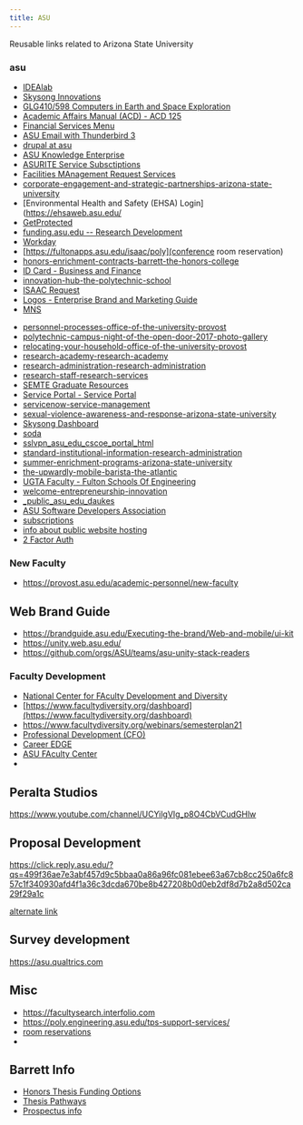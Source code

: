 ```yaml
---
title: ASU
---
```


Reusable links related to Arizona State University

<!--more-->

### asu

* [IDEAlab](https://idealab.asu.edu/)
* [Skysong Innovations](https://www.skysonginnovations.com/)
* [GLG410/598 Computers in Earth and Space Exploration](http://arrowsmith410-598.asu.edu/Lectures/Lecture1/GetAWebsite.html)
* [Academic Affairs Manual (ACD) - ACD 125](https://www.asu.edu/aad/manuals/acd/acd125.html)
* [Financial Services Menu](https://www.asu.edu/aad/manuals/fin/fin121.html)
* [ASU Email with Thunderbird 3](https://pherricoxide.wordpress.com/2011/03/05/asu-email-with-thunderbird-3/)
* [drupal at asu](https://drupal.asu.edu)
* [ASU Knowledge Enterprise](https://research.asu.edu/)
* [ASURITE Service Subsctiptions](https://weblogin.asu.edu/cas/login?service=https%3A%2F%2Fweblogin.asu.edu%2Fcgi-bin%2Fcas-login%3Fcallapp%3Dhttps%253A%252F%252Fselfsub.asu.edu%252Fapps%252FWebObjects%252FASURITEManagement)
* [Facilities MAnagement Request Services](https://cfo.asu.edu/requests-for-service)
* [corporate-engagement-and-strategic-partnerships-arizona-state-university](https://corporate.asu.edu/skysong)
* [Environmental Health and Safety (EHSA) Login](https://ehsaweb.asu.edu/
* [GetProtected](https://getprotected.asu.edu)
* [funding.asu.edu -- Research Development](https://funding.asu.edu/)
* [Workday](https://www.myworkday.com/asu/d/home.htmld)
* [https://fultonapps.asu.edu/isaac/poly](conference room reservation)
* [honors-enrichment-contracts-barrett-the-honors-college](https://barretthonors.asu.edu/academics/honors-courses-and-contracts/honors-enrichment-contracts)
* [ID Card - Business and Finance](https://cfo.asu.edu/cardservices)
* [innovation-hub-the-polytechnic-school](https://poly.engineering.asu.edu/innovation-hub/)
* [ISAAC Request](https://fultonapps.asu.edu/isaac/poly)
* [Logos - Enterprise Brand and Marketing Guide](https://brandguide.asu.edu/Elements-of-the-brand/Logos)
* [MNS](http://modeling.asu.edu/MNS/MNS.html)
<!--
* [My ASU - Faculty](https://weblogin.asu.edu/cas/login?service=https%3A%2F%2Fweblogin.asu.edu%2Fcgi-bin%2Fcas-login%3Fcallapp%3Dhttps%253A%252F%252Fwebapp4.asu.edu%252Fmyasu%252F%253Finit%253Dfalse)
-->
* [personnel-processes-office-of-the-university-provost](https://provost.asu.edu/academic-personnel/personnel-processes)
* [polytechnic-campus-night-of-the-open-door-2017-photo-gallery](https://fullcircle.asu.edu/fulton-schools/polytechnic-campus-night-of-the-open-door-2017-photo-gallery/)
* [relocating-your-household-office-of-the-university-provost](https://provost.asu.edu/academic-personnel/new-faculty/relocating)
* [research-academy-research-academy](https://researchacademy.asu.edu/)
* [research-administration-research-administration](https://researchadmin.asu.edu/)
* [research-staff-research-services](https://research.engineering.asu.edu/research-staff/)
* [SEMTE Graduate Resources](https://accounts.google.com/ServiceLogin?passive=1209600&continue=https://sites.google.com/asu.edu/semtegraduateresources/home&followup=https://sites.google.com/asu.edu/semtegraduateresources/home)
* [Service Portal - Service Portal](https://asu.service-now.com/sp/)
* [servicenow-service-management](https://asu.service-now.com/auth_redirect.do?sysparm_stack=no&sysparm_url=https%3A%2F%2Fshibboleth2.asu.edu%2Fidp%2Fprofile%2FSAML2%2FRedirect%2FSSO%3FSAMLRequest%3DnVPBjtowEP2VyPckJAHKWgSJBlVF2u5GhPawN2NPFkuOnXocoH9fJ7ALhy6q9jrz%252FOa9N%252BM5skalLV12bq838LsDdMGpURrpuZOTzmpqGEqkmjWA1HFaLX880jQa0dYaZ7hRJFgignXS6MJo7BqwFdiD5PBz85iTvXMt0jhm2EV4rofaHCNumlizQ8teIRKGBCs%252FXWrW01wf4V7udkaB26dRTwCii6VoYz%252B7lgriXkwab0BIC9zFVfVMgm%252FGchg85aRmCoEE61VOqqeihulkChlk9UyIcZ1Mswn%252FMmMPLBuN2YTVHoglQ5QHuD5F7GCt0THtcpKO0iQcTcPkYZtmNJnRZBIl4%252FELCcpLGl%252BlFlK%252F3o9udwYh%252Fb7dlmH5XG0HgoMUYJ88%252Bv9T%252BwUWh8Q8LVnMh73RQbO9XeV9Oextf2RxZ%252B48vmW%252FzGppr3e9Ko2S%252FE%252BwVMocCwvMeQ%252FOdjCso2HuYwFJlAwVKcJ6gNJOYwtc1hIEid%252FnXA4UxLBaf2kOTi4oTNMyK7GPAE6Mu%252FcQbmGF8hY3UH8qkrswTnnP7cv94RyNFf0h%252BFsEsbXMGzHWvQX3L0WLS%252FMDf9f27Sdd%252FAU%253D%26RelayState%3Dhttps%253A%252F%252Fasu.service-now.com%252Fsaml_redirector.do%253Fsysparm_nostack%253Dtrue%2526sysparm_uri%253D%25252Fnav_to.do%25253Furi%25253D%2525252Fcom.glideapp.servicecatalog_cat_item_view.do%2525253Fv%2525253D1%25252526sysparm_id%2525253D695df7ff135bab4094ef7e776144b0e5%25252526sysparm_link_parent%2525253D1dde4fdcd874e100e033f042a43ae6e5%25252526sysparm_catalog%2525253De0d08b13c3330100c8b837659bba8fb4%25252526sysparm_catalog_view%2525253Dcatalog_default%25252526sysparm_view%2525253Dcatalog_default)
* [sexual-violence-awareness-and-response-arizona-state-university](https://sexualviolenceprevention.asu.edu/)
* [Skysong Dashboard](https://weblogin.asu.edu/cas/login?service=https%3A%2F%2Fweblogin.asu.edu%2Fcgi-bin%2Fcas-login%3Fcallapp%3Dhttps%253A%252F%252Fwebapp4.asu.edu%252Finteum-sso%252Fauthn%253Finit%253Dfalse%2526returnTo%253Dhttp%253A%252F%252Fskysong.inteum.com%252Fskysong%252Finventorportal%252Flogin.aspx)
* [soda](https://thesoda.io/#contacts)
* [sslvpn_asu_edu_cscoe_portal_html](https://sslvpn.asu.edu/+CSCOE+/portal.html)
* [standard-institutional-information-research-administration](https://researchadmin.asu.edu/standard-institutional-information)
* [summer-enrichment-programs-arizona-state-university](https://eoss.asu.edu/access/programs/summer/search)
* [the-upwardly-mobile-barista-the-atlantic](https://www.theatlantic.com/magazine/archive/2015/05/the-upwardly-mobile-barista/389513/)
* [UGTA Faculty - Fulton Schools Of Engineering](https://weblogin.asu.edu/cas/login?service=https%3A%2F%2Ffultonapps.asu.edu%2Fugta%2F)
* [welcome-entrepreneurship-innovation](https://entrepreneurship.asu.edu/)
* [_public_asu_edu_daukes](http://www.public.asu.edu/~daukes/)
* [ASU Software Developers Association](https://thesoda.io/)
* [subscriptions](https://selfsub.asu.edu/)
* [info about public website hosting](http://arrowsmith410-598.asu.edu/2009/Lectures/Lecture1/GetAWebsite.html)
* [2 Factor Auth](https://weblogin.asu.edu/cas/login?service=https%3A%2F%2Fweblogin.asu.edu%2Fcgi-bin%2Fcas-login%3Fcallapp%3Dhttps%253A%252F%252Fweblogin.asu.edu%252F2fa%252Fselfservice%253Finit%253Dfalse)

### New Faculty

* <https://provost.asu.edu/academic-personnel/new-faculty>

## Web Brand Guide

* <https://brandguide.asu.edu/Executing-the-brand/Web-and-mobile/ui-kit>
* <https://unity.web.asu.edu/>
* https://github.com/orgs/ASU/teams/asu-unity-stack-readers

### Faculty Development

* [National Center for FAculty Development and Diversity](https://inclusion.asu.edu/resources/ncfdd)
* [https://www.facultydiversity.org/dashboard](https://www.facultydiversity.org/dashboard)
* <https://www.facultydiversity.org/webinars/semesterplan21>
* [Professional Development (CFO)](https://cfo.asu.edu/professional-development)
* [Career EDGE](https://cfo.asu.edu/career-edge)
* [ASU FAculty Center](https://weblogin.asu.edu/cas/login?service=https%3A%2F%2Fasu.instructure.com%2Flogin%2Fcas)
* 

## Peralta Studios

<https://www.youtube.com/channel/UCYilgVIg_p8O4CbVCudGHlw>

## Proposal Development

<https://click.reply.asu.edu/?qs=499f36ae7e3abf457d9c5bbaa0a86a96fc081ebee63a67cb8cc250a6fc857c1f340930afd4f1a36c3dcda670be8b427208b0d0eb2df8d7b2a8d502ca29f29a1c>

[alternate link](https://researchacademy.asu.edu/events/pdw1?utm_campaign=ASU_KE_KE+Bulletin_Sept+2021_3727781&utm_medium=email&utm_source=ASU%20Knowledge%20Enterprise_SFMCE&utm_term=ASU&utm_content=View+full+series&ecd42=518001822&ecd73=176671331&ecd37=All%20Researchers%20at%20ASU&ecd43=9/2/2021)


## Survey development

<https://asu.qualtrics.com>

## Misc

* <https://facultysearch.interfolio.com>
* <https://poly.engineering.asu.edu/tps-support-services/>
* [room reservations](https://poly.engineering.asu.edu/rooms/)
* 

## Barrett Info

* [Honors Thesis Funding Options](https://barretthonors.asu.edu/thesis/funding)
* [Thesis Pathways](https://barretthonors.asu.edu/thesis/pathways)
* [Prospectus info](https://barretthonors.asu.edu/thesis/prospectus)